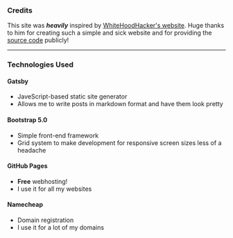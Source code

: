 ### Credits

This site was ***heavily*** inspired by [WhiteHoodHacker's website](https://whitehoodhacker.net). Huge thanks to him for creating such a simple and sick website and for providing the [source code](https://github.com/WhiteHoodHacker/whitehoodhacker.net) publicly!

---

### Technologies Used

#### Gatsby
* JaveScript-based static site generator
* Allows me to write posts in markdown format and have them look pretty

#### Bootstrap 5.0
* Simple front-end framework
* Grid system to make development for responsive screen sizes less of a headache

#### GitHub Pages
* **Free** webhosting!
* I use it for all my websites

#### Namecheap
* Domain registration
* I use it for a lot of my domains

